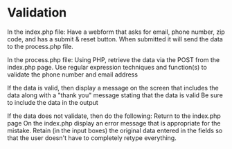 # Validation

In the index.php file:
Have a webform that asks for email, phone number, zip code, and has a submit & reset button.
When submitted it will send the data to the process.php file.

In the process.php file:
Using PHP, retrieve the data via the POST from the index.php page.
Use regular expression techniques and function(s) to validate the phone number and email address

If the data is valid, then display a message on the screen that includes the data along with a "thank you" message stating that the data is valid
Be sure to include the data in the output

If the data does not validate, then do the following:
Return to the index.php page
On the index.php display an error message that is appropriate for the mistake.
Retain (in the input boxes) the original data entered in the fields so that the user doesn't have to completely retype everything.
